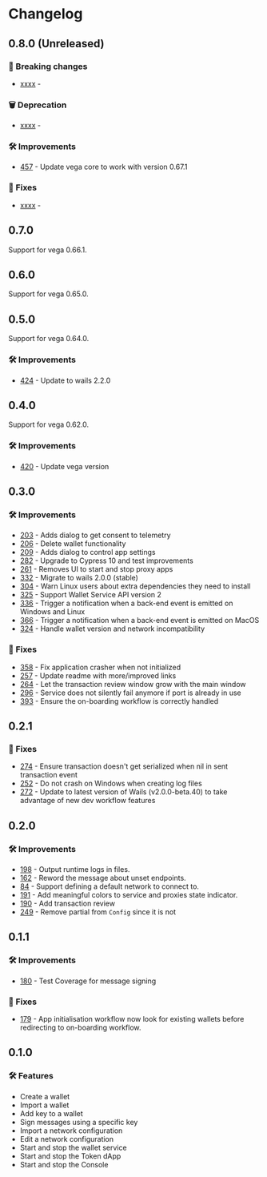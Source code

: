 # Changelog

## 0.8.0 (Unreleased)

### 🚨 Breaking changes
- [xxxx](https://github.com/vegaprotocol/vega/issues/xxxx) -

### 🗑️ Deprecation
- [xxxx](https://github.com/vegaprotocol/vega/issues/xxxx) -

### 🛠 Improvements
- [457](https://github.com/vegaprotocol/vega/issues/457) - Update vega core to work with version 0.67.1

### 🐛 Fixes
- [xxxx](https://github.com/vegaprotocol/vega/issues/xxxx) -

## 0.7.0

Support for vega 0.66.1.

## 0.6.0

Support for vega 0.65.0.

## 0.5.0

Support for vega 0.64.0.

### 🛠 Improvements
- [424](https://github.com/vegaprotocol/vegawallet-desktop/issues/424) - Update to wails 2.2.0

## 0.4.0

Support for vega 0.62.0.

### 🛠 Improvements
- [420](https://github.com/vegaprotocol/vegawallet-desktop/issues/420) - Update vega version

## 0.3.0

### 🛠 Improvements
- [203](https://github.com/vegaprotocol/vegawallet-desktop/issues/203) - Adds dialog to get consent to telemetry
- [206](https://github.com/vegaprotocol/vegawallet-desktop/issues/206) - Delete wallet functionality
- [209](https://github.com/vegaprotocol/vegawallet-desktop/issues/209) - Adds dialog to control app settings
- [282](https://github.com/vegaprotocol/vegawallet-desktop/pull/283) - Upgrade to Cypress 10 and test improvements
- [261](https://github.com/vegaprotocol/vegawallet-desktop/issues/261) - Removes UI to start and stop proxy apps
- [332](https://github.com/vegaprotocol/vegawallet-desktop/issues/332) - Migrate to wails 2.0.0 (stable)
- [304](https://github.com/vegaprotocol/vegawallet-desktop/issues/304) - Warn Linux users about extra dependencies they need to install
- [325](https://github.com/vegaprotocol/vegawallet-desktop/issues/325) - Support Wallet Service API version 2
- [336](https://github.com/vegaprotocol/vegawallet-desktop/issues/336) - Trigger a notification when a back-end event is emitted on Windows and Linux
- [366](https://github.com/vegaprotocol/vegawallet-desktop/issues/366) - Trigger a notification when a back-end event is emitted on MacOS
- [324](https://github.com/vegaprotocol/vegawallet-desktop/issues/324) - Handle wallet version and network incompatibility

### 🐛 Fixes
- [358](https://github.com/vegaprotocol/vegawallet-desktop/issues/358) - Fix application crasher when not initialized
- [257](https://github.com/vegaprotocol/vegawallet-desktop/issues/257) - Update readme with more/improved links
- [264](https://github.com/vegaprotocol/vegawallet-desktop/issues/264) - Let the transaction review window grow with the main window
- [296](https://github.com/vegaprotocol/vegawallet-desktop/issues/296) - Service does not silently fail anymore if port is already in use
- [393](https://github.com/vegaprotocol/vegawallet-desktop/issues/393) - Ensure the on-boarding workflow is correctly handled

## 0.2.1

### 🐛 Fixes

- [274](https://github.com/vegaprotocol/vegawallet-desktop/issues/274) - Ensure transaction doesn't get serialized when nil in sent transaction event
- [252](https://github.com/vegaprotocol/vegawallet-desktop/issues/252) - Do not crash on Windows when creating log files
- [272](https://github.com/vegaprotocol/vegawallet-desktop/pull/272) - Update to latest version of Wails (v2.0.0-beta.40) to take advantage of new dev workflow features

## 0.2.0

### 🛠 Improvements

- [198](https://github.com/vegaprotocol/vegawallet-desktop/pull/198) - Output runtime logs in files.
- [162](https://github.com/vegaprotocol/vegawallet-desktop/pull/162) - Reword the message about unset endpoints.
- [84](https://github.com/vegaprotocol/vegawallet-desktop/pull/84) - Support defining a default network to connect to.
- [191](https://github.com/vegaprotocol/vegawallet-desktop/pull/191) - Add meaningful colors to service and proxies state indicator.
- [190](https://github.com/vegaprotocol/vegawallet-desktop/pull/190) - Add transaction review
- [249](https://github.com/vegaprotocol/vegawallet-desktop/pull/249) - Remove partial from `Config` since it is not

## 0.1.1

### 🛠 Improvements

- [180](https://github.com/vegaprotocol/vegawallet-desktop/pull/180) - Test Coverage for message signing

### 🐛 Fixes

- [179](https://github.com/vegaprotocol/vegawallet-desktop/pull/179) - App initialisation workflow now look for existing wallets before redirecting to on-boarding workflow.

## 0.1.0

### 🛠 Features

- Create a wallet
- Import a wallet
- Add key to a wallet
- Sign messages using a specific key
- Import a network configuration
- Edit a network configuration
- Start and stop the wallet service
- Start and stop the Token dApp
- Start and stop the Console
